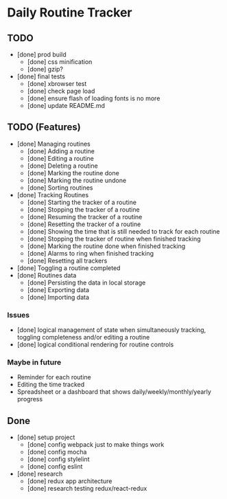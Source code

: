 Daily Routine Tracker
========================================

TODO
----------------------------------------

- [done] prod build
  - [done] css minification
  - [done] gzip?
- [done] final tests
  - [done] xbrowser test
  - [done] check page load
  - [done] ensure flash of loading fonts is no more
  - [done] update README.md


TODO (Features)
----------------------------------------

- [done] Managing routines
  - [done] Adding a routine
  - [done] Editing a routine
  - [done] Deleting a routine
  - [done] Marking the routine done
  - [done] Marking the routine undone
  - [done] Sorting routines
- [done] Tracking Routines
  - [done] Starting the tracker of a routine
  - [done] Stopping the tracker of a routine
  - [done] Resuming the tracker of a routine
  - [done] Resetting the tracker of a routine
  - [done] Showing the time that is still needed to track for each routine
  - [done] Stopping the tracker of routine when finished tracking
  - [done] Marking the routine done when finished tracking
  - [done] Alarms to ring when finished tracking
  - [done] Resetting all trackers
- [done] Toggling a routine completed
- [done] Routines data
  - [done] Persisting the data in local storage
  - [done] Exporting data
  - [done] Importing data

### Issues

- [done] logical management of state when simultaneously tracking, toggling completeness and/or editing a routine
- [done] logical conditional rendering for routine controls

### Maybe in future

- Reminder for each routine
- Editing the time tracked
- Spreadsheet or a dashboard that shows daily/weekly/monthly/yearly progress

Done
----------------------------------------

- [done] setup project
  - [done] config webpack just to make things work
  - [done] config mocha
  - [done] config stylelint
  - [done] config eslint
- [done] research
  - [done] redux app architecture
  - [done] research testing redux/react-redux
